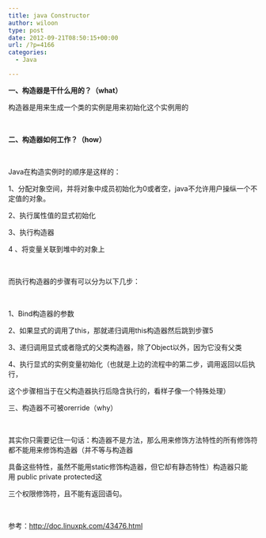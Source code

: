 ```yaml
---
title: java Constructor
author: wiloon
type: post
date: 2012-09-21T08:50:15+00:00
url: /?p=4166
categories:
  - Java

---
```

**一、构造器是干什么用的？（what）**

构造器是用来生成一个类的实例是用来初始化这个实例用的

&nbsp;

**二、构造器如何工作？（how）**

&nbsp;

Java在构造实例时的顺序是这样的：

1、分配对象空间，并将对象中成员初始化为0或者空，java不允许用户操纵一个不定值的对象。

2、执行属性值的显式初始化

3、执行构造器

4 、将变量关联到堆中的对象上

&nbsp;

而执行构造器的步骤有可以分为以下几步：

&nbsp;

1、Bind构造器的参数

2、如果显式的调用了this，那就递归调用this构造器然后跳到步骤5

3、递归调用显式或者隐式的父类构造器，除了Object以外，因为它没有父类

4、执行显式的实例变量初始化（也就是上边的流程中的第二步，调用返回以后执行，

这个步骤相当于在父构造器执行后隐含执行的，看样子像一个特殊处理）

三、构造器不可被orerride（why）

&nbsp;

其实你只需要记住一句话：构造器不是方法，那么用来修饰方法特性的所有修饰符都不能用来修饰构造器（并不等与构造器

具备这些特性，虽然不能用static修饰构造器，但它却有静态特性）构造器只能用 public private protected这

三个权限修饰符，且不能有返回语句。

&nbsp;

参考：http://doc.linuxpk.com/43476.html